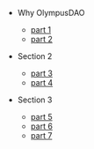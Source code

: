 


- Why OlympusDAO
    - [part 1](section-1/part-1.md "Custom Page Title for better SEO")
    - [part 2](section-1/part-2.md)

- Section 2
    - [part 3](section-2/part-3.md)
    - [part 4](section-2/part-4.md)

- Section 3
    - [part 5](section-3/part-5.md)
    - [part 6](section-3/part-6.md)
    - [part 7](section-3/part-7.md)



